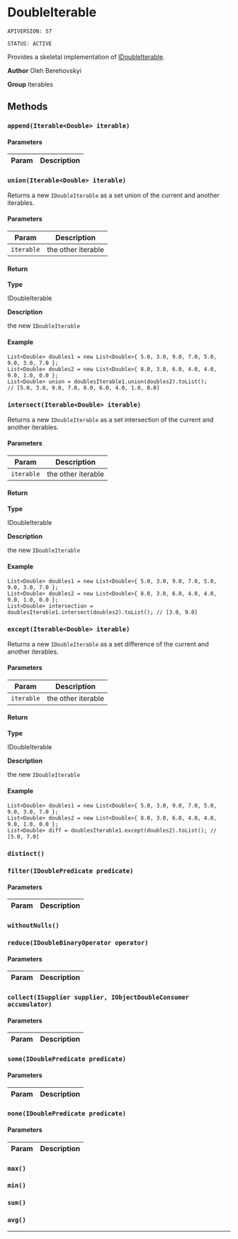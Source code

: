 # DoubleIterable

`APIVERSION: 57`

`STATUS: ACTIVE`

Provides a skeletal implementation of [IDoubleIterable](/docs/Iterables/IDoubleIterable.md).


**Author** Oleh Berehovskyi


**Group** Iterables

## Methods
### `append(Iterable<Double> iterable)`
#### Parameters
|Param|Description|
|---|---|

### `union(Iterable<Double> iterable)`

Returns a new `IDoubleIterable` as a set union of the current and another iterables.

#### Parameters
|Param|Description|
|---|---|
|`iterable`|the other iterable|

#### Return

**Type**

IDoubleIterable

**Description**

the new `IDoubleIterable`

#### Example
```apex
List<Double> doubles1 = new List<Double>{ 5.0, 3.0, 9.0, 7.0, 5.0, 9.0, 3.0, 7.0 };
List<Double> doubles2 = new List<Double>{ 8.0, 3.0, 6.0, 4.0, 4.0, 9.0, 1.0, 0.0 };
List<Double> union = doublesIterable1.union(doubles2).toList();
// [5.0, 3.0, 9.0, 7.0, 8.0, 6.0, 4.0, 1.0, 0.0]
```

### `intersect(Iterable<Double> iterable)`

Returns a new `IDoubleIterable` as a set intersection of the current and another iterables.

#### Parameters
|Param|Description|
|---|---|
|`iterable`|the other iterable|

#### Return

**Type**

IDoubleIterable

**Description**

the new `IDoubleIterable`

#### Example
```apex
List<Double> doubles1 = new List<Double>{ 5.0, 3.0, 9.0, 7.0, 5.0, 9.0, 3.0, 7.0 };
List<Double> doubles2 = new List<Double>{ 8.0, 3.0, 6.0, 4.0, 4.0, 9.0, 1.0, 0.0 };
List<Double> intersection = doublesIterable1.intersect(doubles2).toList(); // [3.0, 9.0]
```

### `except(Iterable<Double> iterable)`

Returns a new `IDoubleIterable` as a set difference of the current and another iterables.

#### Parameters
|Param|Description|
|---|---|
|`iterable`|the other iterable|

#### Return

**Type**

IDoubleIterable

**Description**

the new `IDoubleIterable`

#### Example
```apex
List<Double> doubles1 = new List<Double>{ 5.0, 3.0, 9.0, 7.0, 5.0, 9.0, 3.0, 7.0 };
List<Double> doubles2 = new List<Double>{ 8.0, 3.0, 6.0, 4.0, 4.0, 9.0, 1.0, 0.0 };
List<Double> diff = doublesIterable1.except(doubles2).toList(); // [5.0, 7.0]
```

### `distinct()`
### `filter(IDoublePredicate predicate)`
#### Parameters
|Param|Description|
|---|---|

### `withoutNulls()`
### `reduce(IDoubleBinaryOperator operator)`
#### Parameters
|Param|Description|
|---|---|

### `collect(ISupplier supplier, IObjectDoubleConsumer accumulator)`
#### Parameters
|Param|Description|
|---|---|

### `some(IDoublePredicate predicate)`
#### Parameters
|Param|Description|
|---|---|

### `none(IDoublePredicate predicate)`
#### Parameters
|Param|Description|
|---|---|

### `max()`
### `min()`
### `sum()`
### `avg()`
---
